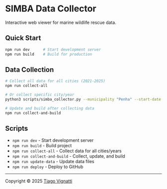 # SIMBA Data Collector

Interactive web viewer for marine wildlife rescue data.

## Quick Start

```bash
npm run dev      # Start development server
npm run build    # Build for production
```

## Data Collection

```bash
# Collect all data for all cities (2021-2025)
npm run collect-all

# Or collect specific city/year
python3 scripts/simba_collector.py --municipality "Penha" --start-date "2025-01-01"

# Update and build after collecting data
npm run collect-and-build
```

## Scripts

- `npm run dev` - Start development server
- `npm run build` - Build project  
- `npm run collect-all` - Collect data for all cities/years
- `npm run collect-and-build` - Collect, update, and build
- `npm run update-data` - Update data files
- `npm run deploy` - Deploy to GitHub

---

Copyright © 2025 [Tiago Vignatti](https://vignatti.com)